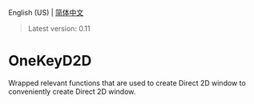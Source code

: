 English (US) | [简体中文](README.md)

> Latest version: 0.11

# OneKeyD2D

Wrapped relevant functions that are used to create Direct 2D window to conveniently create Direct 2D window.

## 
